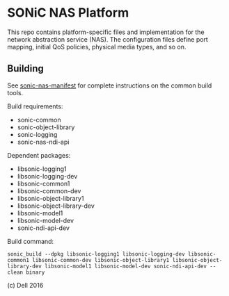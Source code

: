 SONiC NAS Platform
==================

This repo contains platform-specific files and implementation for the network abstraction service (NAS). The configuration files define port mapping, initial QoS policies, physical media types, and so on.

Building
---------
See [sonic-nas-manifest](https://github.com/Azure/sonic-nas-manifest) for complete instructions on the common build tools.

Build requirements:
 - sonic-common
 - sonic-object-library
 - sonic-logging
 - sonic-nas-ndi-api

Dependent packages:
- libsonic-logging1 
- libsonic-logging-dev
- libsonic-common1 
- libsonic-common-dev 
- libsonic-object-library1 
- libsonic-object-library-dev 
- libsonic-model1 
- libsonic-model-dev 
- sonic-ndi-api-dev

Build command: 
```
sonic_build --dpkg libsonic-logging1 libsonic-logging-dev libsonic-common1 libsonic-common-dev libsonic-object-library1 libsonic-object-library-dev libsonic-model1 libsonic-model-dev sonic-ndi-api-dev -- clean binary
```

(c) Dell 2016

